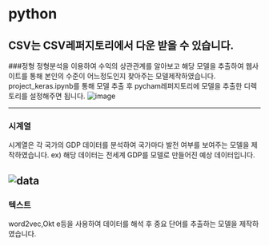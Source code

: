 # python
## CSV는 CSV레퍼지토리에서 다운 받을 수 있습니다.

###정형
정형분석을 이용하여 수익의 상관관계를 알아보고 해당 모델을 추출하여 웹사이트를
  통해 본인의 수준이 어느정도인지 찾아주는 모델제작하였습니다.
project_keras.ipynb를 통해 모델 추출 후 pycham레퍼지토리에 모델을 추출한 디렉토리를 설정해주면 됩니다.
![image](https://user-images.githubusercontent.com/103613730/237005390-7ebd27bc-797b-4a6d-a683-5812e9f2e08d.png)

---
### 시계열
시계열은 각 국가의 GDP 데이터를 분석하여 국가마다 발전 여부를 보여주는 모델을 제작하였습니다.
ex) 해당 데이터는 전세계 GDP를 모델로 만들어진 예상 데이터입니다.


![data](https://user-images.githubusercontent.com/103613730/237005028-738073b7-cca9-49be-bfb6-fe7d76daee7c.png)
---
### 텍스트
word2vec,Okt e등을 사용하여 데이터를 해석 후 중요 단어를 추출하는 모델을 제작하였습니다.
